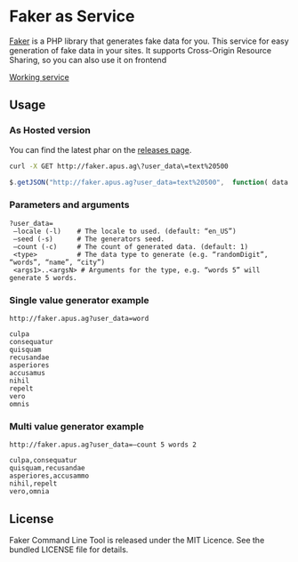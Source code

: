 # Faker as Service

[Faker](https://github.com/fzaninotto/faker) is a PHP library that generates fake data for you.
This service for easy generation of fake data in your sites. It supports Cross-Origin Resource Sharing, so you can also use it on frontend 

[Working service](http://faker.apus.ag)

## Usage

### As Hosted version

You can find the latest phar on the [releases page](https://github.com/bit3/faker-cli/releases).

```bash
curl -X GET http://faker.apus.ag\?user_data\=text%20500
```

```javascript
$.getJSON("http://faker.apus.ag?user_data=text%20500", 	function( data ) {console.log(data)})
```

### Parameters and arguments

```
?user_data=
 —locale (-l)    # The locale to used. (default: “en_US”)
 —seed (-s)      # The generators seed.
 —count (-c)     # The count of generated data. (default: 1)
 <type>          # The data type to generate (e.g. “randomDigit”, “words”, “name”, “city”)
 <args1>..<argsN> # Arguments for the type, e.g. “words 5” will generate 5 words.
```

### Single value generator example

```
http://faker.apus.ag?user_data=word

culpa
consequatur
quisquam
recusandae
asperiores
accusamus
nihil
repelt
vero
omnis
```

### Multi value generator example

```
http://faker.apus.ag?user_data=—count 5 words 2

culpa,consequatur
quisquam,recusandae
asperiores,accusammo
nihil,repelt
vero,omnia
```

## License

Faker Command Line Tool is released under the MIT Licence. See the bundled LICENSE file for details.
